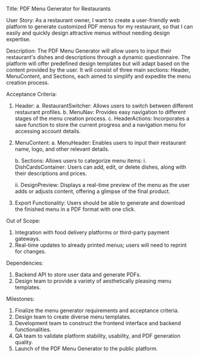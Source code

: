 Title: PDF Menu Generator for Restaurants

User Story:
As a restaurant owner, I want to create a user-friendly web platform to generate customized PDF menus for my restaurant, so that I can easily and quickly design attractive menus without needing design expertise.

Description:
The PDF Menu Generator will allow users to input their restaurant's dishes and descriptions through a dynamic questionnaire. The platform will offer predefined design templates but will adapt based on the content provided by the user. It will consist of three main sections: Header, MenuContent, and Sections, each aimed to simplify and expedite the menu creation process.

Acceptance Criteria:

1. Header:
   a. RestaurantSwitcher: Allows users to switch between different restaurant profiles.
   b. MenuNav: Provides easy navigation to different stages of the menu creation process.
   c. HeaderActions: Incorporates a save function to store the current progress and a navigation menu for accessing account details.

2. MenuContent:
   a. MenuHeader: Enables users to input their restaurant name, logo, and other relevant details.

   b. Sections: Allows users to categorize menu items:
   i. DishCardsContainer: Users can add, edit, or delete dishes, along with their descriptions and prices.

   ii. DesignPreview: Displays a real-time preview of the menu as the user adds or adjusts content, offering a glimpse of the final product.

3. Export Functionality: Users should be able to generate and download the finished menu in a PDF format with one click.

Out of Scope:

1. Integration with food delivery platforms or third-party payment gateways.
2. Real-time updates to already printed menus; users will need to reprint for changes.

Dependencies:

1. Backend API to store user data and generate PDFs.
2. Design team to provide a variety of aesthetically pleasing menu templates.

Milestones:

1. Finalize the menu generator requirements and acceptance criteria.
2. Design team to create diverse menu templates.
3. Development team to construct the frontend interface and backend functionalities.
4. QA team to validate platform stability, usability, and PDF generation quality.
5. Launch of the PDF Menu Generator to the public platform.
